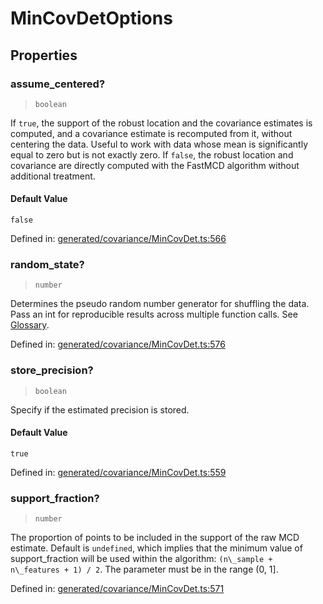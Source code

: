 # MinCovDetOptions

## Properties

### assume\_centered?

> `boolean`

If `true`, the support of the robust location and the covariance estimates is computed, and a covariance estimate is recomputed from it, without centering the data. Useful to work with data whose mean is significantly equal to zero but is not exactly zero. If `false`, the robust location and covariance are directly computed with the FastMCD algorithm without additional treatment.

#### Default Value

`false`

Defined in:  [generated/covariance/MinCovDet.ts:566](https://github.com/transitive-bullshit/scikit-learn-ts/blob/b59c1ff/packages/sklearn/src/generated/covariance/MinCovDet.ts#L566)

### random\_state?

> `number`

Determines the pseudo random number generator for shuffling the data. Pass an int for reproducible results across multiple function calls. See [Glossary](../../glossary.html#term-random_state).

Defined in:  [generated/covariance/MinCovDet.ts:576](https://github.com/transitive-bullshit/scikit-learn-ts/blob/b59c1ff/packages/sklearn/src/generated/covariance/MinCovDet.ts#L576)

### store\_precision?

> `boolean`

Specify if the estimated precision is stored.

#### Default Value

`true`

Defined in:  [generated/covariance/MinCovDet.ts:559](https://github.com/transitive-bullshit/scikit-learn-ts/blob/b59c1ff/packages/sklearn/src/generated/covariance/MinCovDet.ts#L559)

### support\_fraction?

> `number`

The proportion of points to be included in the support of the raw MCD estimate. Default is `undefined`, which implies that the minimum value of support\_fraction will be used within the algorithm: `(n\_sample + n\_features + 1) / 2`. The parameter must be in the range (0, 1\].

Defined in:  [generated/covariance/MinCovDet.ts:571](https://github.com/transitive-bullshit/scikit-learn-ts/blob/b59c1ff/packages/sklearn/src/generated/covariance/MinCovDet.ts#L571)
